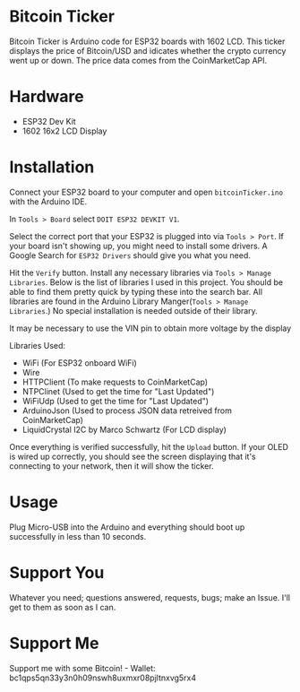 # Bitcoin Ticker

Bitcoin Ticker is Arduino code for ESP32 boards with 1602 LCD. This ticker displays the price of Bitcoin/USD and idicates whether the crypto currency went up or down. The price data comes from the CoinMarketCap API.

# Hardware
* ESP32 Dev Kit
* 1602 16x2 LCD Display

# Installation
Connect your ESP32 board to your computer and open `bitcoinTicker.ino` with the Arduino IDE. 

In `Tools > Board` select `DOIT ESP32 DEVKIT V1`.

Select the correct port that your ESP32 is plugged into via `Tools > Port`. If your board isn't showing up, you might need to install some drivers. A Google Search for `ESP32 Drivers` should give you what you need.

Hit the `Verify` button. Install any necessary libraries via `Tools > Manage Libraries`. Below is the list of libraries I used in this project. You should be able to find them pretty quick by typing these into the search bar. All libraries are found in the Arduino Library Manger(`Tools > Manage Libraries`.) No special installation is needed outside of their library.

It may be necessary to use the VIN pin to obtain more voltage by the display

Libraries Used:
* WiFi (For ESP32 onboard WiFi)
* Wire
* HTTPClient (To make requests to CoinMarketCap)
* NTPClinet (Used to get the time for "Last Updated")
* WiFiUdp (Used to get the time for "Last Updated")
* ArduinoJson (Used to process JSON data retreived from CoinMarketCap)
* LiquidCrystal I2C by Marco Schwartz (For LCD display)

Once everything is verified successfully, hit the `Upload` button. If your OLED is wired up correctly, you should see the screen displaying that it's connecting to your network, then it will show the ticker. 

# Usage
Plug Micro-USB into the Arduino and everything should boot up successfully in less than 10 seconds.

# Support You
Whatever you need; questions answered, requests, bugs; make an Issue. I'll get to them as soon as I can.

# Support Me
Support me with some Bitcoin! - Wallet: bc1qps5qn33y3n0h09nswh8uxmxr08pjltnxvg5rx4
